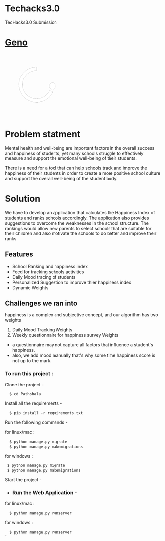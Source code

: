 # Techacks3.0
TecHacks3.0 Submission

<h1><a href="https://geno.my.canva.site/">Geno</a></h1>

<img src="static/images/genologo.png" alt="logo" width="200" height="200"/>

# Problem statment 
Mental health and well-being are important factors in the overall success and happiness of students, yet many schools struggle to effectively measure and support the emotional well-being of their students. 

There is a need for a tool that can help schools track and improve the happiness of their students in order to create a more positive school culture and support the overall well-being of the student body.

# Solution
We have to develop an application that calculates the Happiness Index of students and ranks schools accordingly. The application also provides suggestions to overcome the weaknesses in the school structure. The rankings would allow new parents to select schools that are suitable for their children and also motivate the schools to do better and improve their ranks

## Features
- School Ranking and happiness index
- Feed for tracking schools activities 
- Daily Mood tracing of students
- Personalized Suggestion to improve thier happiness index
- Dynamic Weights

## Challenges we ran into

 happiness is a complex and subjective concept, and our algorithm has two weights

1.  Daily Mood Tracking Weights
2.  Weekly questionnaire for happiness survey Weights

-   a questionnaire may not capture all factors that influence a student's happiness.
-   also, we add mood manually that's why some time happiness score is not up to the mark.
### To run this project :

Clone the project -
```
  $ cd Pathshala
```
  
Install all the requirements -
```
  $ pip install -r requirements.txt
 ``` 
Run the following commands -

 for linux/mac :
``` 
  $ python manage.py migrate
  $ python manage.py makemigrations
``` 
 for windows :
 ``` 
  $ python manage.py migrate
  $ python manage.py makemigrations
 ``` 
Start the project -
 - ### Run the Web Application -
 for linux/mac :
```
  $ python manage.py runserver
```  
 for windows :
``` 
  $ python manage.py runserver
`
